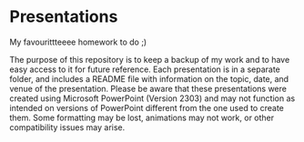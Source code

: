 # Presentations

My favourittteeee homework to do ;)

The purpose of this repository is to keep a backup of my work and to have easy access to it for future reference. Each presentation is in a separate folder, and includes a README file with information on the topic, date, and venue of the presentation. Please be aware that these presentations were created using Microsoft PowerPoint (Version 2303) and may not function as intended on versions of PowerPoint different from the one used to create them. Some formatting may be lost, animations may not work, or other compatibility issues may arise.
